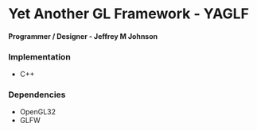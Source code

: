 # Yet Another GL Framework - YAGLF

#### Programmer / Designer - Jeffrey M Johnson

### Implementation
* C++

### Dependencies
* OpenGL32
* GLFW

